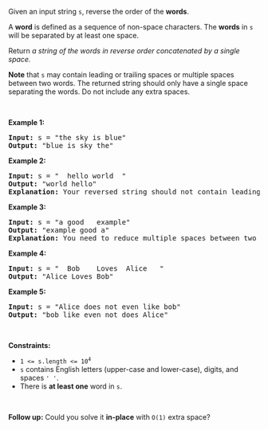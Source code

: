 Given an input string `` s ``, reverse the order of the __words__.

A __word__ is defined as a sequence of non-space characters. The __words__ in `` s `` will be separated by at least one space.

Return _a string of the words in reverse order concatenated by a single space._

__Note__ that `` s `` may contain leading or trailing spaces or multiple spaces between two words. The returned string should only have a single space separating the words. Do not include any extra spaces.

&nbsp;

__Example 1:__

<pre>
<strong>Input:</strong> s = "the sky is blue"
<strong>Output:</strong> "blue is sky the"
</pre>

__Example 2:__

<pre>
<strong>Input:</strong> s = "  hello world  "
<strong>Output:</strong> "world hello"
<strong>Explanation:</strong> Your reversed string should not contain leading or trailing spaces.
</pre>

__Example 3:__

<pre>
<strong>Input:</strong> s = "a good   example"
<strong>Output:</strong> "example good a"
<strong>Explanation:</strong> You need to reduce multiple spaces between two words to a single space in the reversed string.
</pre>

__Example 4:__

<pre>
<strong>Input:</strong> s = "  Bob    Loves  Alice   "
<strong>Output:</strong> "Alice Loves Bob"
</pre>

__Example 5:__

<pre>
<strong>Input:</strong> s = "Alice does not even like bob"
<strong>Output:</strong> "bob like even not does Alice"
</pre>

&nbsp;

__Constraints:__

*   <code>1 &lt;= s.length &lt;= 10<sup>4</sup></code>
*   `` s `` contains English letters (upper-case and lower-case), digits, and spaces `` ' ' ``.
*   There is __at least one__ word in `` s ``.

&nbsp;

__Follow up:__ Could you solve it __in-place__ with `` O(1) `` extra space?